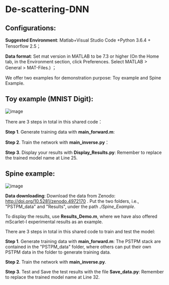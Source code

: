 # De-scattering-DNN
## Configurations: 
**Suggested Environment**: Matlab+Visual Studio Code +Python 3.6.4 +  Tensorflow 2.5；

**Data format**: Set mat version in MATLAB to be 7.3 or higher (On the Home tab, in the Environment section, click Preferences. Select MATLAB > General > MAT-Files.) ；

We offer two examples for demonstration purpose: Toy example and Spine Example. 

## Toy example (MNIST Digit):

![image](https://user-images.githubusercontent.com/47460581/122369265-9cedc300-cf90-11eb-924b-44d95bd7830f.png)

There are 3 steps in total in this shared code：

**Step 1**. Generate training data with **main_forward.m**: 

**Step 2**. Train the network with **main_inverse.py**：

**Step 3**. Display your results with **Display_Results.py**: Remember to replace the trained model name at Line 25. 


## Spine example:

![image](https://user-images.githubusercontent.com/47460581/122369422-c1499f80-cf90-11eb-86bd-cbf624ab1008.png)

**Data downloading**: Download the data from Zenodo: http://doi.org/10.5281/zenodo.4972170 .
Put the two folders, i.e., "PSTPM_data" and "Results", under the path *./Spine_Example*.

To display the results, use **Results_Demo.m**, where we have also offered mScarlet-I experimental results as an example.

There are 3 steps in total in this shared code to train and test the model:

**Step 1**. Generate training data with **main_forward.m**: The PSTPM stack are contained in the "PSTPM_data" folder, where others can put their own PSTPM data in the folder to generate training data.

**Step 2**. Train the network with **main_inverse.py**.

**Step 3**. Test and Save the test results with the file **Save_data.py**: Remember to replace the trained model name at Line 32. 
